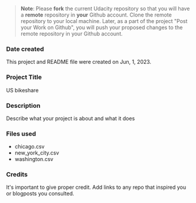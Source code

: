 >**Note**: Please **fork** the current Udacity repository so that you will have a **remote** repository in **your** Github account. Clone the remote repository to your local machine. Later, as a part of the project "Post your Work on Github", you will push your proposed changes to the remote repository in your Github account.

### Date created
This project and README file were created on Jun, 1, 2023.

### Project Title
US bikeshare

### Description
Describe what your project is about and what it does

### Files used
* chicago.csv
* new_york_city.csv
* washington.csv 

### Credits
It's important to give proper credit. Add links to any repo that inspired you or blogposts you consulted.

